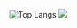 ![Top Langs](https://github-readme-stats.vercel.app/api/top-langs/?username=24paketik&hide=javascript,css,scss,html&theme=tokyonight)
![](https://komarev.com/ghpvc/?username=your-github-username)
